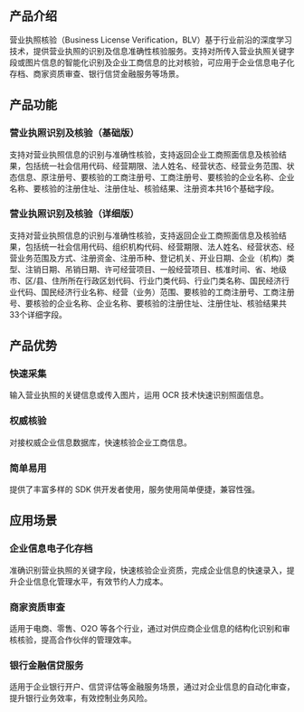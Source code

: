 ## 产品介绍
营业执照核验（Business License Verification，BLV）基于行业前沿的深度学习技术，提供营业执照的识别及信息准确性核验服务。支持对所传入营业执照关键字段或图片信息的智能化识别及企业工商信息的比对核验，可应用于企业信息电子化存档、商家资质审查、银行信贷金融服务等场景。

## 产品功能
### 营业执照识别及核验（基础版）
支持对营业执照信息的识别与准确性核验，支持返回企业工商照面信息及核验结果，包括统一社会信用代码、经营期限、法人姓名、经营状态、经营业务范围、状态信息、原注册号、要核验的工商注册号、工商注册号、要核验的企业名称、企业名称、要核验的注册住址、注册住址、核验结果、注册资本共16个基础字段。

### 营业执照识别及核验（详细版）
支持对营业执照信息的识别与准确性核验，支持返回企业工商照面信息及核验结果，包括统一社会信用代码、组织机构代码、经营期限、法人姓名、经营状态、经营业务范围及方式、注册资金、注册币种、登记机关、开业日期、企业（机构）类型、注销日期、吊销日期、许可经营项目、一般经营项目、核准时间、省、地级市、区/县、住所所在行政区划代码、行业门类代码、行业门类名称、国民经济行业代码、国民经济行业名称、经营（业务）范围、要核验的工商注册号、工商注册号、要核验的企业名称、企业名称、要核验的注册住址、注册住址、核验结果共33个详细字段。

## 产品优势

### 快速采集
输入营业执照的关键信息或传入图片，运用 OCR 技术快速识别照面信息。

### 权威核验
对接权威企业信息数据库，快速核验企业工商信息。

### 简单易用
提供了丰富多样的 SDK 供开发者使用，服务使用简单便捷，兼容性强。

## 应用场景

### 企业信息电子化存档
准确识别营业执照的关键字段，快速核验企业资质，完成企业信息的快速录入，提升企业信息化管理水平，有效节约人力成本。

### 商家资质审查
适用于电商、零售、O2O 等各个行业，通过对供应商企业信息的结构化识别和审核核验，提高合作伙伴的管理效率。

### 银行金融信贷服务
适用于企业银行开户、信贷评估等金融服务场景，通过对企业信息的自动化审查，提升银行业务效率，有效控制业务风险。


